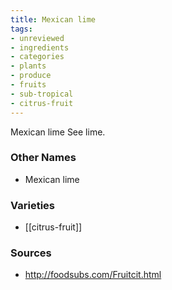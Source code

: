 ```yaml
---
title: Mexican lime
tags:
- unreviewed
- ingredients
- categories
- plants
- produce
- fruits
- sub-tropical
- citrus-fruit
---
```

Mexican lime See lime.

### Other Names

* Mexican lime

### Varieties

* [[citrus-fruit]]

### Sources
* http://foodsubs.com/Fruitcit.html
